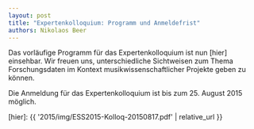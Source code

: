 ```yaml
---
layout: post
title: "Expertenkolloquium: Programm und Anmeldefrist"
authors: Nikolaos Beer
---
```


Das vorläufige Programm für das Expertenkolloquium ist nun [hier] einsehbar. 
Wir freuen uns, unterschiedliche Sichtweisen zum Thema Forschungsdaten im 
Kontext musikwissenschaftlicher Projekte geben zu können.

Die Anmeldung für das Expertenkolloquium ist bis zum 25. August 2015 möglich.

[hier]:  {{ '2015/img/ESS2015-Kolloq-20150817.pdf' | relative_url }}
